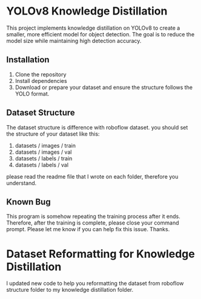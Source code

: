 # YOLOv8 Knowledge Distillation
This project implements knowledge distillation on YOLOv8 to create a smaller, more efficient model for object detection. The goal is to reduce the model size while maintaining high detection accuracy.

## Installation
1. Clone the repository
2. Install dependencies
3. Download or prepare your dataset and ensure the structure follows the YOLO format.

## Dataset Structure
The dataset structure is difference with roboflow dataset. you should set the structure of your dataset like this:

1. datasets / images / train
2. datasets / images / val
3. datasets / labels / train
4. datasets / labels / val

please read the readme file that I wrote on each folder, therefore you understand.

## Known Bug
This program is somehow repeating the training process after it ends. Therefore, after the training is complete, please close your command prompt. 
Please let me know if you can help fix this issue. Thanks.

# Dataset Reformatting for Knowledge Distillation
I updated new code to help you reformatting the dataset from roboflow structure folder to my knowledge distillation folder. 
